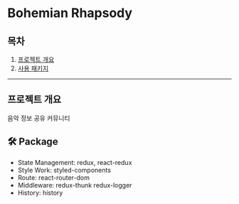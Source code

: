 # Bohemian Rhapsody

## 목차

1. [프로젝트 개요](#프로젝트-개요)
2. [사용 패키지](#-package)

***

## 프로젝트 개요

음악 정보 공유 커뮤니티

## 🛠 Package

- State Management: redux, react-redux
- Style Work: styled-components
- Route: react-router-dom
- Middleware: redux-thunk redux-logger
- History: history
